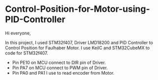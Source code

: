 # Control-Position-for-Motor-using-PID-Controller

Hi everyone,

In this project, I used STM32f407, Driver LMD18200 and PID Controller to Control Position for Faulhaber Motor.
I use KeilC and STM32CubeMX to code for STM32f407.
- Pin PE10 on MCU connect to DIR pin of Driver.
- Pin PA7 on MCU connect to PWM pin of Driver.
- Pin PA0 and PA1 I use to read encoder from Motor.
